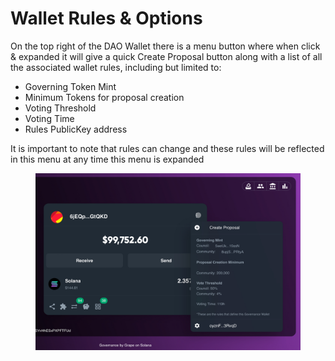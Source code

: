 # Wallet Rules & Options

On the top right of the DAO Wallet there is a menu button where when click & expanded it will give a quick Create Proposal button along with a list of all the associated wallet rules, including but limited to:&#x20;

* Governing Token Mint
* Minimum Tokens for proposal creation
* Voting Threshold
* Voting Time
* Rules PublicKey address

It is important to note that rules can change and these rules will be reflected in this menu at any time this menu is expanded

<figure><img src="../../../.gitbook/assets/IMG_0505 (1).jpeg" alt=""><figcaption></figcaption></figure>
